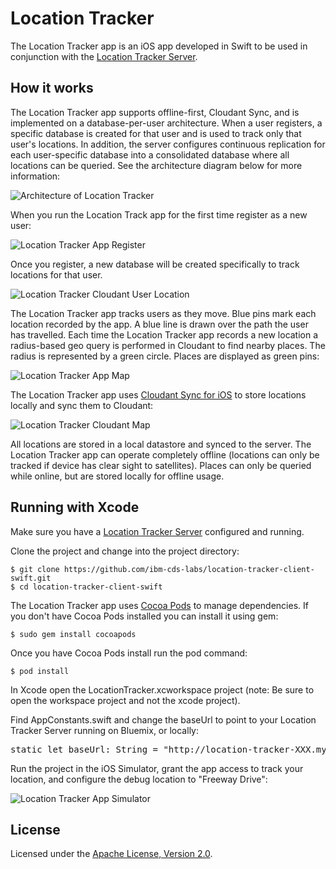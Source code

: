 # Location Tracker

The Location Tracker app is an iOS app developed in Swift to be used in conjunction with the [Location Tracker Server](https://github.com/ibm-cds-labs/location-tracker-server-nodejs).

## How it works

The Location Tracker app supports offline-first, Cloudant Sync, and is implemented on a database-per-user architecture. When a user registers, a specific database is created for that user and is used to track only that user's locations. In addition, the server configures continuous replication for each user-specific database into a consolidated database where all locations can be queried. See the architecture diagram below for more information:

![Architecture of Location Tracker](http://developer.ibm.com/clouddataservices/wp-content/uploads/sites/47/2016/05/locationTracker2ArchDiagram1.png)

When you run the Location Track app for the first time register as a new user:

![Location Tracker App Register](http://developer.ibm.com/clouddataservices/wp-content/uploads/sites/47/2016/05/locationTracker2AppRegister.png)

Once you register, a new database will be created specifically to track locations for that user.

![Location Tracker Cloudant User Location](http://developer.ibm.com/clouddataservices/wp-content/uploads/sites/47/2016/05/locationTracker2CloudantUserLoc.png)

The Location Tracker app tracks users as they move. Blue pins mark each location recorded by the app. A blue line is drawn over the path the user has travelled. Each time the Location Tracker app records a new location a radius-based geo query is performed in Cloudant to find nearby places. The radius is represented by a green circle. Places are displayed as green pins:

![Location Tracker App Map](http://developer.ibm.com/clouddataservices/wp-content/uploads/sites/47/2016/05/locationTracker2AppMap.png)

The Location Tracker app uses [Cloudant Sync for iOS](https://github.com/cloudant/CDTDatastore) to store locations locally and sync them to Cloudant:

 ![Location Tracker Cloudant Map](http://developer.ibm.com/clouddataservices/wp-content/uploads/sites/47/2016/05/locationTracker2CloudantUserLoc3.png)

All locations are stored in a local datastore and synced to the server. The Location Tracker app can operate completely offline (locations can only be tracked if device has clear sight to satellites). Places can only be queried while online, but are stored locally for offline usage.

## Running with Xcode

Make sure you have a [Location Tracker Server](https://github.com/ibm-cds-labs/location-tracker-server-nodejs) configured and running. 

Clone the project and change into the project directory:

    $ git clone https://github.com/ibm-cds-labs/location-tracker-client-swift.git
    $ cd location-tracker-client-swift

The Location Tracker app uses [Cocoa Pods](https://cocoapods.org/) to manage dependencies. If you don't have Cocoa Pods installed you can install it using gem:

    $ sudo gem install cocoapods

Once you have Cocoa Pods install run the pod command:

    $ pod install

In Xcode open the LocationTracker.xcworkspace project (note: Be sure to open the workspace project and not the xcode project).

Find AppConstants.swift and change the baseUrl to point to your Location Tracker Server running on Bluemix, or locally:

<pre>
static let baseUrl: String = "http://location-tracker-XXX.mybluemix.net"
</pre>

Run the project in the iOS Simulator, grant the app access to track your location, and configure the debug location to "Freeway Drive":

 ![Location Tracker App Simulator](http://developer.ibm.com/clouddataservices/wp-content/uploads/sites/47/2016/05/locationTracker2AppSimulator.png)

## License

Licensed under the [Apache License, Version 2.0](LICENSE.txt).
